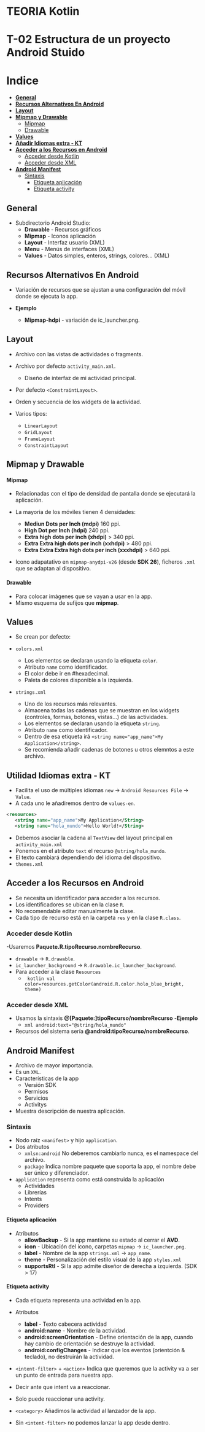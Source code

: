 # TEORIA Kotlin



# T-02 Estructura de un proyecto Android Stuido

# Indice

- [**General**](#general)
- [**Recursos Alternativos En Android**](#recursos-alternativos-en-android)
- [**Layout**](#layout)
- [**Mipmap y Drawable**](#mipmap-y-drawable)
    + [Mipmap](#--mipmap--)
    + [Drawable](#--drawable--)
- [**Values**](#values)
- [**Añadir Idiomas extra - KT**](#utilidad-idiomas-extra---kt)
- [**Acceder a los Recursos en Android**](#acceder-a-los-recursos-en-android)
  * [Acceder desde Kotlin](#acceder-desde-kotlin)
  * [Acceder desde XML](#acceder-desde-xml)
- [**Android Manifest**](#android-manifest)
  * [Sintaxis](#sintaxis)
    + [Etiqueta aplicación](#etiqueta-aplicaci-n)
    + [Etiqueta activity](#etiqueta-activity)

## General
- Subdirectorio Android Studio:
   - **Drawable** - Recursos gráficos
   - **Mipmap** - Iconos aplicación
   - **Layout** - Interfaz usuario (XML)
   - **Menu** - Menús de interfaces (XML)
   - **Values** - Datos simples, enteros, strings, colores... (XML)

## Recursos Alternativos En Android

- Variación de recursos que se ajustan a una configuración del móvil donde se ejecuta la app.

- **Ejemplo**
   - **Mipmap-hdpi** - variación de ic_launcher.png.

##  Layout

- Archivo con las vistas de actividades o fragments.
- Archivo por defecto ``activity_main.xml``.
   - Diseño de interfaz de mi actividad principal.

- Por defecto ``<ConstraintLayout>``.

- Orden y secuencia de los widgets de la actividad.

- Varios tipos:
   - ``LinearLayout``
   - ``GridLayout``
   - ``FrameLayout``
   - ``ConstraintLayout``

## Mipmap y Drawable

#### Mipmap
- Relacionadas con el tipo de densidad de pantalla donde se ejecutará la aplicación.

- La mayoria de los móviles tienen 4 densidades:
   - **Mediun Dots per Inch (mdpi)** 160 ppi.
   - **High Dot per Inch (hdpi)** 240 ppi.
   - **Extra high dots per inch (xhdpi)** > 340 ppi.
   - **Extra Extra high dots per inch (xxhdpi)** > 480 ppi.
   - **Extra Extra Extra high dots per inch (xxxhdpi)** > 640 ppi.

- Icono adapatativo en ``mipmap-anydpi-v26`` (desde **SDK 26**), ficheros ``.xml`` que se adaptan al dispositivo.

#### Drawable
- Para colocar imágenes que se vayan a usar en la app.
- Mismo esquema de sufijos que **mipmap**.

## Values

- Se crean por defecto:

- ``colors.xml``
   - Los elementos se declaran usando la etiqueta ``color``.
   - Atributo ``name`` como identificador.
   - El color debe ir en #hexadecimal.
   - Paleta de colores disponible a la izquierda.
- ``strings.xml``
   - Uno de los recursos más relevantes.
   - Almacena todas las cadenas que se muestran en los widgets (controles, formas, botones, vistas...) de las actividades.
   - Los elementos se declaran usando la etiqueta ``string``.
   - Atributo ``name`` como identificador.
   - Dentro de esa etiqueta irá ``<string name="app_name">My Application</string>``.
   - Se recomienda añadir cadenas de botones u otros elemntos a este archivo.

## Utilidad Idiomas extra - KT

   - Facilita el uso de múltiples idiomas ``new`` -> ``Android Resources File`` -> ``Value``.
   - A cada uno le añadiremos dentro de ``values-en``.
   ````xml
   <resources>
      <string name="app_name">My Application</String>
      <string name="hola_mundo">Hello World!</String>
   ````
   - Debemos asociar la cadena al ``TextView`` del layout principal en ``activity_main.xml``
   - Ponemos en el atributo ``text`` el recurso ``@string/hola_mundo``.
   - El texto cambiará dependiendo del idioma del dispositivo.
- ``themes.xml``

## Acceder a los Recursos en Android

- Se necesita un identificador para acceder a los recursos.
- Los identificadores se ubican en la clase ``R``.
- No recomendable editar manualmente la clase.
- Cada tipo de recurso está en la carpeta ``res`` y en la clase ``R.class``.

### Acceder desde Kotlin

-Usaremos **Paquete.R.tipoRecurso.nombreRecurso**.
- ``drawable`` -> ``R.drawable``.
- ``ic_launcher_background`` -> ``R.drawable.ic_launcher_background``.
- Para acceder a la clase ``Resources``
   - ```` kotlin val color=resources.getColor(android.R.color.holo_blue_bright, theme)````

### Acceder desde XML

- Usamos la sintaxis **@[Paquete:]tipoRecurso/nombreRecurso**
-**Ejemplo**
   - ````xml android:text="@string/hola_mundo" ````
- Recursos del sistema sería **@android:tipoRecurso/nombreRecurso**.

## Android Manifest

- Archivo de mayor importancia.
- Es un ``XML``.
- Características de la app
   - Versión SDK
   - Permisos  
   - Servicios
   - Activitys
 - Muestra descripción de nuestra aplicación.

 ### Sintaxis

 - Nodo raíz ``<manifest>`` y hijo ``application``.
 - Dos atributos
   - ``xmlsn:android`` No deberemos cambiarlo nunca, es el namespace del archivo.
   - ``package`` Indica nombre paquete que soporta la app, el nombre debe ser único y diferenciador.
 - ``application`` representa como está construida la aplicación
   - Actividades
   - Librerías
   - Intents
   - Providers

 #### Etiqueta aplicación

 - Atributos
   - **allowBackup** - Si la app mantiene su estado al cerrar el **AVD**.
   - **icon** - Ubicación del icono, carpetas ``mipmap`` -> ``ic_launcher.png``.
   - **label** - Nombre de la app ``strings.xml`` -> ``app_name``.
   - **theme** - Personalización del estilo visual de la app ``styles.xml``
   - **supportsRtl** - Si la app admite diseñor de derecha a izquierda. (SDK > 17)

  #### Etiqueta activity

 - Cada etiqueta representa una actividad en la app.
 - Atributos
   -  **label** - Texto cabecera actividad
   -  **android:name** - Nombre de la actividad.
   -  **android:screenOrientation** - Define orientación de la app, cuando hay cambio de orientación se destruye la actividad.
   -  **android:configChanges** - Indicar que los eventos (orientción & teclado), no destruirán la actividad.

- ``<intent-filter>`` + ``<action>`` Indica que queremos que la activity va a ser un punto de entrada para nuestra app.
- Decir ante que intent va a reaccionar.
- Solo puede reaccionar una activity.
- ``<category>`` Añadimos la actividad al lanzador de la app.
- Sin ``<intent-filter>`` no podemos lanzar la app desde dentro.
